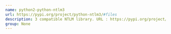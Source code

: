 ```yaml
---
name: python2-python-ntlm3
url: https://pypi.org/project/python-ntlm3/#files
description: 3 compatible NTLM library. URL : https://pypi.org/project/python-ntlm3/#files Groups : None
group: None
---
```

